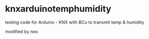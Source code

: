 # knxarduinotemphumidity
testing code for Arduino - KNX with BCu to transmit temp & humidity


modified by neo
